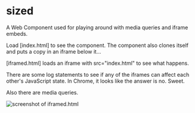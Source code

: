 # sized

A Web Component used for playing around with media queries and iframe embeds.

Load [index.html] to see the component. The component also clones itself and puts a copy in an iframe below it...

[iframed.html] loads an iframe with src="index.html" to see what happens.

There are some log statements to see if any of the iframes can affect each other's JavaScript state. In Chrome, it looks like the answer is no. Sweet.

Also there are media queries.

![screenshot of iframed.html](https://i.cloudup.com/0JRNhuWhxQ-1200x1200.png)

